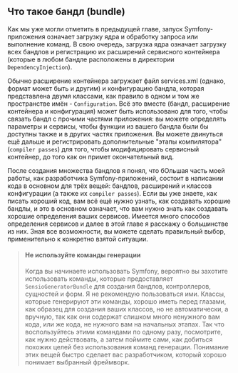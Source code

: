 ## Что такое бандл (bundle)

Как мы уже могли отметить в предыдущей главе, запуск Symfony-приложения означает загрузку ядра и обработку запроса или выполнение команд. В свою очередь, загрузка ядра означает загрузку всех бандлов и регистрацию их расширений сервисного контейнера (которые в любом бандле расположены в директории `DependencyInjection`).

Обычно расширение контейнера загружает файл services.xml (однако, формат может быть и другим) и конфигурацию бандла, которая представлена двумя классами, как правило в одном и том же пространстве имён - `Configuration`. Всё это вместе (бандл, расширение контейнера и конфигурация) может быть использовано для того, чтобы связать бандл с прочими частями приложения: вы можете определять параметры и сервисы, чтобы функции из вашего бандла были бы доступны также и в других частях приложения. Вы можете двинуться ещё дальше и регистрировать дополнительные "этапы компилятора" (`compiler passes`) для того, чтобы модифицировать сервисный контейнер, до того как он примет окончательный вид.

После создания множества бандлов я понял, что бОльшая часть моей работы, как разработчика Symfony-приложений, состоит в написании кода в основном для трёх вещей: бандлов, расширений и классов конфигурации (а также их `compiler passes`). Если вы уже знаете, как писать хороший код, вам всё ещё нужно узнать, как создавать хорошие бандлы, и это в основном означает, что вам нужно знать как создавать хорошие определения ваших сервисов. Имеется много способов определения сервисов и далее в этой главе я расскажу о большинстве из них. Зная все возможности, вы можете сделать правильный выбор, применительно к конкретно взятой ситуации.

> #### Не используйте команды генерации
> 
> Когда вы начинаете использовать Symfony, вероятно вы захотите использовать команды, которые предоставляет `SensioGeneratorBundle` для создания бандлов, контроллеров, сущностей и форм. Я не рекомендую пользоваться ими. Классы, которые генерируют эти команды, хорошо иметь перед глазами, как образец для создания ваших классов, но не автоматически, а вручную, так как они содержат слишком много ненужного вам кода, или же кода, не нужного вам на начальных этапах. Так что воспользуйтесь этими командами по одному разу, посмотрите, как нужно действовать, а затем поймите сами, как добиться похожих целей без использования команд генерации. Понимание этих вещей быстро сделает вас разработчиком, который хорошо понимает выбранный фреймворк.
